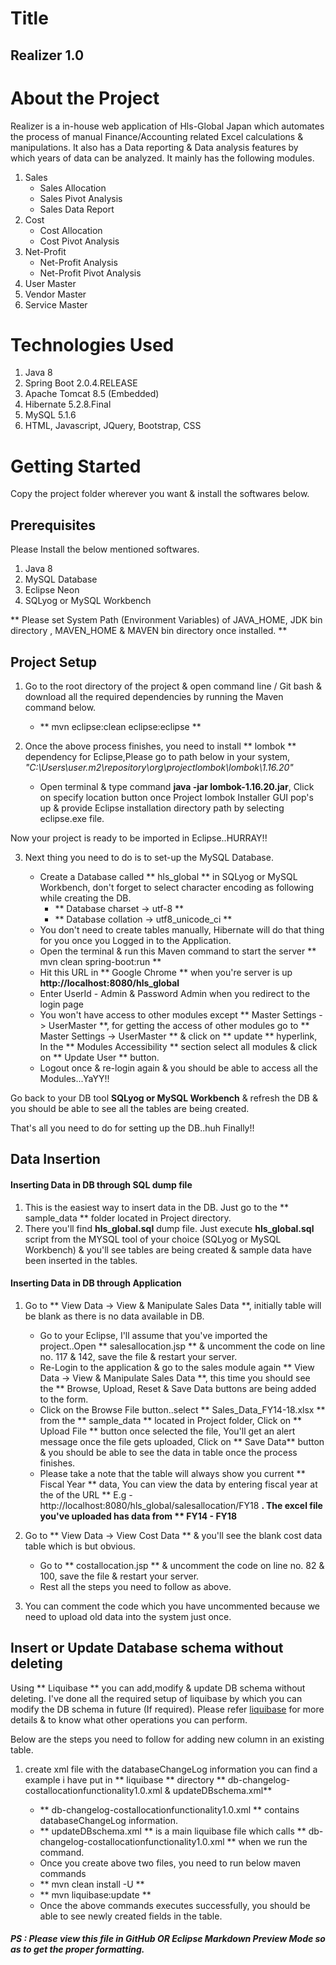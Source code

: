 # Title
## Realizer 1.0 ##

# About the Project 

Realizer is a in-house web application of Hls-Global Japan which automates the process of manual Finance/Accounting related Excel calculations & manipulations. It also has a Data reporting & Data analysis features by which years of data can be analyzed. It mainly has the following modules.

1. Sales 
     - Sales Allocation
     - Sales Pivot Analysis
     - Sales Data Report
2. Cost 
     - Cost Allocation
     - Cost Pivot Analysis
3. Net-Profit 
     - Net-Profit Analysis
     - Net-Profit Pivot Analysis
4. User Master
5. Vendor Master
6. Service Master

# Technologies Used

1. Java 8
2. Spring Boot 2.0.4.RELEASE
3. Apache Tomcat 8.5 (Embedded)
3. Hibernate 5.2.8.Final
4. MySQL 5.1.6
5. HTML, Javascript, JQuery, Bootstrap, CSS

# Getting Started

Copy the project folder wherever you want & install the softwares below.

## Prerequisites

Please Install the below mentioned softwares.

1. Java 8
2. MySQL Database
3. Eclipse Neon
4. SQLyog or MySQL Workbench

** Please set System Path (Environment Variables) of JAVA_HOME, JDK bin directory , MAVEN_HOME & MAVEN bin directory once installed. **

## Project Setup

1. Go to the root directory of the project & open command line / Git bash & download all the required dependencies by running the Maven command below.

     - ** mvn eclipse:clean eclipse:eclipse **

2. Once the above process finishes, you need to install ** lombok ** dependency for Eclipse,Please go to path below in your system,
   _"C:\Users\user\.m2\repository\org\projectlombok\lombok\1.16.20"_ 

     - Open terminal & type command **java -jar lombok-1.16.20.jar**, Click on specify location button once Project lombok Installer GUI pop's up & provide Eclipse installation directory path by selecting eclipse.exe file.

Now your project is ready to be imported in Eclipse..HURRAY!!

3. Next thing you need to do is to set-up the MySQL Database.

    - Create a Database called ** hls_global ** in SQLyog or MySQL Workbench, don't forget to select character encoding as following while creating the DB.
         - ** Database charset -> utf-8 ** 
        - ** Database collation -> utf8_unicode_ci **
    - You don't need to create tables manually, Hibernate will do that thing for you once you Logged in to the Application.
    - Open the terminal & run this Maven command to start the server ** mvn clean spring-boot:run **
    - Hit this URL in ** Google Chrome ** when you're server is up __http://localhost:8080/hls_global__
    - Enter UserId - Admin & Password Admin when you redirect to the login page
    - You won't have access to other modules except ** Master Settings -> UserMaster **, for getting the access of other modules 
    go to ** Master Settings -> UserMaster ** & click on ** update ** hyperlink, In the ** Modules Accessibility ** section select 
    all modules & click on ** Update User ** button.
    - Logout once & re-login again & you should be able to access all the Modules...YaYY!!

Go back to your DB tool __SQLyog or MySQL Workbench__ & refresh the DB & you should be able to see all the tables are being created.

That's all you need to do for setting up the DB..huh Finally!!

## Data Insertion 

#### Inserting Data in DB through SQL dump file
1. This is the easiest way to insert data in the DB. Just go to the ** sample_data ** folder located in Project directory.
2. There you'll find **hls_global.sql** dump file. Just execute **hls_global.sql** script from the MYSQL tool of your choice (SQLyog or MySQL Workbench) & you'll see tables are being created & sample data have been inserted in the tables.

#### Inserting Data in DB through Application

1. Go to ** View Data -> View & Manipulate Sales Data **, initially table will be blank as there is no data available in DB.
   
     - Go to your Eclipse, I'll assume that you've imported the project..Open ** salesallocation.jsp ** & uncomment the code on 
     line no. 117 & 142, save the file & restart your server.
    - Re-Login to the application & go to the sales module again ** View Data -> View & Manipulate Sales Data **, this time you should
     see the ** Browse, Upload, Reset & Save Data buttons are being added to the form.
    - Click on the Browse File button..select ** Sales_Data_FY14-18.xlsx ** from the ** sample_data ** located in Project folder, Click on 
     ** Upload File ** button once selected the file, You'll get an alert message once the file gets uploaded, Click on ** Save Data**
     button & you should be able to see the data in table once the process finishes.
    - Please take a note that the table will always show you current ** Fiscal Year ** data, You can view the data by entering fiscal year at the
     of the URL ** E.g - http://localhost:8080/hls_global/salesallocation/FY18 **. The excel file you've uploaded has data from 
     ** FY14 - FY18** 

2. Go to ** View Data -> View Cost Data ** & you'll see the blank cost data table which is but obvious.

     - Go to ** costallocation.jsp ** & uncomment the code on line no. 82 & 100, save the file & restart 
      your server.
    - Rest all the steps you need to follow as above.

3. You can comment the code which you have uncommented because we need to upload old data into the system just once.

## Insert or Update Database schema without deleting

Using ** Liquibase ** you can add,modify & update DB schema without deleting. I've done all the required setup of liquibase by which you can modify the DB schema in future (If required). Please refer [liquibase](https://www.liquibase.org/) for more details & to know what other operations you can perform.

Below are the steps you need to follow for adding new column in an existing table.

1. create xml file with the databaseChangeLog information you can find a example i have put in ** liquibase ** 
   directory ** db-changelog-costallocationfunctionality1.0.xml  & updateDBschema.xml** 
  
     - ** db-changelog-costallocationfunctionality1.0.xml ** contains databaseChangeLog information.
    - ** updateDBschema.xml ** is a main liquibase file which calls ** db-changelog-costallocationfunctionality1.0.xml **
    when we run the command.
    -  Once you create above two files, you need to run below maven commands
      - ** mvn clean install -U **
      - ** mvn liquibase:update **
    - Once the above commands executes successfully, you should be able to see newly created fields in the table.

##### PS : Please view this file in GitHub OR Eclipse Markdown Preview Mode so as to get the proper formatting. 
